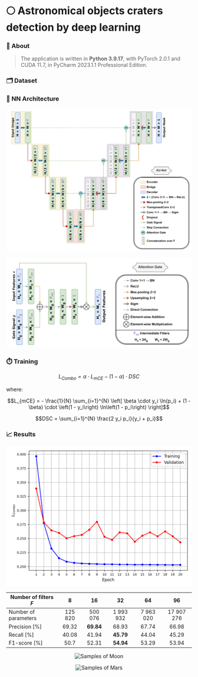 # 🌕 Astronomical objects craters detection by deep learning

### 📑 About

<!-- Write that this is an engineering thesis and that in order to get acquainted with the details (in Polish) user should write to the authors -->
<!-- Description of the project -->

> The application is written in **Python 3.9.17**, with PyTorch 2.0.1 and CUDA 11.7, in PyCharm 2023.1.1 Professional Edition.

### 🗂️ Dataset

<!-- Moon: trening set 40000, validation set 10000, test set 10000 (catalog [29], WAC [34], 256x256, 50x50km) -->
<!-- Mars: test set 10000 (catalog [31], mosaic [5], 256x256, 60x60km) -->

### 🧠 NN Architecture

<!-- Attention U-Net - description -->

<p align="center">
  <img src="data/_readme-img/1-AttentionUNet.png?raw=true" alt="Attention U-Net">
</p>

<p align="center">
  <img src="data/_readme-img/2-AttentionGate.png?raw=true" alt="Attention Gate">
</p>

### ⏱️ Training

<!-- More info about Combo loss (with alpha and beta) -->

$$L_{Combo} = \alpha \cdot L_{mCE} - (1 - \alpha) \cdot DSC$$

where:

$$L_{mCE} = - \frac{1}{N} \sum_{i=1}^{N} \left[ \beta \cdot y_i \ln(p_i) + (1 - \beta) \cdot \left(1 - y_i\right) \ln\left(1 - p_i\right) \right]$$

$$DSC = \sum_{i=1}^{N} \frac{2 y_i p_i}{y_i + p_i}$$

<!-- Optimizer Adam (with learning rate and weight decay) -->
<!-- Number of epochs, batch size -->
<!-- Network params (number of filters, dropout probability) -->
<!-- Metrics -->

### 📈 Results

<!-- Description of loss plot for F=32 -->

<p align="center">
  <img src="data/_readme-img/3-Loss_F32.png?raw=true" width="600" alt="Loss plot">
</p>

<!-- Metrics comparison for different number of filters -->

|Number of filters $F$|8|16|32|64|96|
|---------|:-----:|:-----:|:-----:|:-----:|:-----:|
|Number of parameters|125 820|500 076|1 993 932|7 963 020|17 907 276|
|Precision [%]|69.32|**69.84**|68.93|67.74|66.98|
|Recall [%]|40.08|41.94|**45.79**|44.04|45.29|
|F1-score [%]|50.7|52.31|**54.94**|53.29|53.94|

<!-- Moon: images -->

<p align="center">
  <img src="data/_readme-img/4-Results-Moon.png?raw=true" alt="Samples of Moon">
</p>

<!-- Mars: results (metrics for test set) -->

<p align="center">
  <img src="data/_readme-img/5-Results-Mars.png?raw=true" alt="Samples of Mars">
</p>